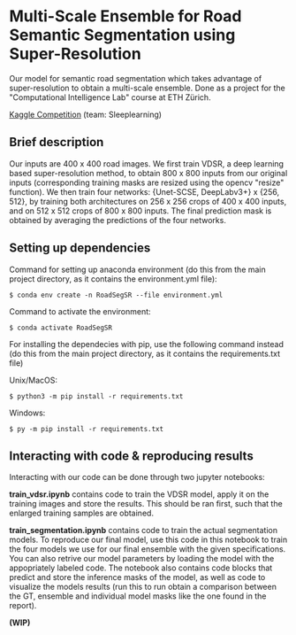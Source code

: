# Multi-Scale Ensemble for Road Semantic Segmentation using Super-Resolution

Our model for semantic road segmentation which takes advantage of super-resolution to obtain a multi-scale ensemble. Done as a project for the "Computational Intelligence Lab" course at ETH Zürich.

[Kaggle Competition](https://www.kaggle.com/competitions/cil-road-segmentation-2022) (team: Sleeplearning)

## Brief description

Our inputs are 400 x 400 road images. We first train VDSR, a deep learning based super-resolution method, to obtain 800 x 800 inputs from our original inputs (corresponding training masks are resized using the opencv "resize" function). We then train four networks: {Unet-SCSE, DeepLabv3+} x {256, 512}, by training both architectures on 256 x 256 crops of 400 x 400 inputs, and on 512 x 512 crops of 800 x 800 inputs. The final prediction mask is obtained by averaging the predictions of the four networks.

## Setting up dependencies

Command for setting up anaconda environment (do this from the main project directory, as it contains the environment.yml file):

```console
$ conda env create -n RoadSegSR --file environment.yml
```

Command to activate the environment:

```console
$ conda activate RoadSegSR
```

For installing the dependecies with pip, use the following command instead (do this from the main project directory, as it contains the requirements.txt file)

Unix/MacOS:

```console
$ python3 -m pip install -r requirements.txt
```

Windows:

```console
$ py -m pip install -r requirements.txt
```

## Interacting with code & reproducing results

Interacting with our code can be done through two jupyter notebooks:

**train_vdsr.ipynb** contains code to train the VDSR model, apply it on the training images and store the results. This should be ran first, such that the enlarged training samples are obtained.

**train_segmentation.ipynb** contains code to train the actual segmentation models. To reproduce our final model, use this code in this notebook to train the four models we use for our final ensemble with the given specifications. You can also retrive our model parameters by loading the model with the appopriately labeled code. The notebook also contains code blocks that predict and store the inference masks of the model, as well as code to visualize the models results (run this to run obtain a comparison between the GT, ensemble and individual model masks like the one found in the report).

**(WIP)**

